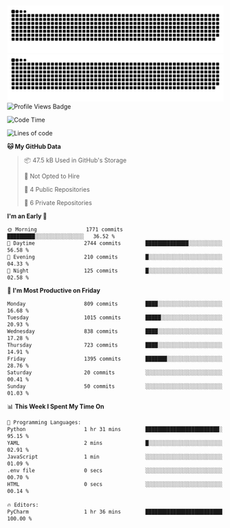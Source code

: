 <img src="https://github.com/nielsbaggerman/nielsbaggerman/blob/output/github-contribution-grid-snake.svg#gh-light-mode-only" alt="GitHub Snake Light">
<img src="https://github.com/nielsbaggerman/nielsbaggerman/blob/output/github-contribution-grid-snake-dark.svg#gh-dark-mode-only" alt="GitHub Snake Dark">
<img src="https://komarev.com/ghpvc/?username=nielsbaggerman&amp;label=Profile+Views" alt="Profile Views Badge" />

<!--START_SECTION:waka-->
![Code Time](http://img.shields.io/badge/Code%20Time-2%2C135%20hrs%2039%20mins-blue)

![Lines of code](https://img.shields.io/badge/From%20Hello%20World%20I%27ve%20Written-7.5%20million%20lines%20of%20code-blue)

**🐱 My GitHub Data** 

> 📦 47.5 kB Used in GitHub's Storage 
 > 
> 🚫 Not Opted to Hire
 > 
> 📜 4 Public Repositories 
 > 
> 🔑 6 Private Repositories 
 > 
**I'm an Early 🐤** 

```text
🌞 Morning                1771 commits        █████████░░░░░░░░░░░░░░░░   36.52 % 
🌆 Daytime                2744 commits        ██████████████░░░░░░░░░░░   56.58 % 
🌃 Evening                210 commits         █░░░░░░░░░░░░░░░░░░░░░░░░   04.33 % 
🌙 Night                  125 commits         █░░░░░░░░░░░░░░░░░░░░░░░░   02.58 % 
```
📅 **I'm Most Productive on Friday** 

```text
Monday                   809 commits         ████░░░░░░░░░░░░░░░░░░░░░   16.68 % 
Tuesday                  1015 commits        █████░░░░░░░░░░░░░░░░░░░░   20.93 % 
Wednesday                838 commits         ████░░░░░░░░░░░░░░░░░░░░░   17.28 % 
Thursday                 723 commits         ████░░░░░░░░░░░░░░░░░░░░░   14.91 % 
Friday                   1395 commits        ███████░░░░░░░░░░░░░░░░░░   28.76 % 
Saturday                 20 commits          ░░░░░░░░░░░░░░░░░░░░░░░░░   00.41 % 
Sunday                   50 commits          ░░░░░░░░░░░░░░░░░░░░░░░░░   01.03 % 
```


📊 **This Week I Spent My Time On** 

```text
💬 Programming Languages: 
Python                   1 hr 31 mins        ████████████████████████░   95.15 % 
YAML                     2 mins              █░░░░░░░░░░░░░░░░░░░░░░░░   02.91 % 
JavaScript               1 min               ░░░░░░░░░░░░░░░░░░░░░░░░░   01.09 % 
.env file                0 secs              ░░░░░░░░░░░░░░░░░░░░░░░░░   00.70 % 
HTML                     0 secs              ░░░░░░░░░░░░░░░░░░░░░░░░░   00.14 % 

🔥 Editors: 
PyCharm                  1 hr 36 mins        █████████████████████████   100.00 % 
```


<!--END_SECTION:waka-->
